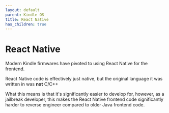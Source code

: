```yaml
---
layout: default
parent: Kindle OS
title: React Native
has_children: true
---
```


# React Native
Modern Kindle firmwares have pivoted to using React Native for the frontend.

React Native code is effectively just native, but the original language it was written in was **not** C/C++

What this means is that it's significantly easier to develop for, however, as a jailbreak developer, this makes the React Native frontend code significantly harder to reverse engineer compared to older Java frontend code.